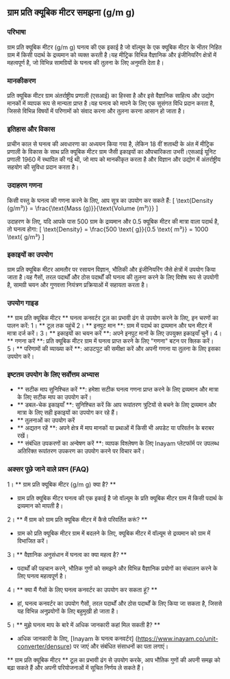 ## ग्राम प्रति क्यूबिक मीटर समझना (g/m g)

### परिभाषा
ग्राम प्रति क्यूबिक मीटर (g/m g) घनत्व की एक इकाई है जो वॉल्यूम के एक क्यूबिक मीटर के भीतर निहित ग्राम में किसी पदार्थ के द्रव्यमान को व्यक्त करती है।यह मीट्रिक विभिन्न वैज्ञानिक और इंजीनियरिंग क्षेत्रों में महत्वपूर्ण है, जो विभिन्न सामग्रियों के घनत्व की तुलना के लिए अनुमति देता है।

### मानकीकरण
प्रति क्यूबिक मीटर ग्राम अंतर्राष्ट्रीय प्रणाली (एसआई) का हिस्सा है और इसे वैज्ञानिक साहित्य और उद्योग मानकों में व्यापक रूप से मान्यता प्राप्त है।यह घनत्व को मापने के लिए एक सुसंगत विधि प्रदान करता है, जिससे विभिन्न विषयों में परिणामों को संवाद करना और तुलना करना आसान हो जाता है।

### इतिहास और विकास
प्राचीन काल से घनत्व की अवधारणा का अध्ययन किया गया है, लेकिन 18 वीं शताब्दी के अंत में मीट्रिक प्रणाली के विकास के साथ प्रति क्यूबिक मीटर ग्राम जैसी इकाइयों का औपचारिकता उभरी।एसआई यूनिट प्रणाली 1960 में स्थापित की गई थी, जो माप को मानकीकृत करता है और विज्ञान और उद्योग में अंतर्राष्ट्रीय सहयोग की सुविधा प्रदान करता है।

### उदाहरण गणना
किसी वस्तु के घनत्व की गणना करने के लिए, आप सूत्र का उपयोग कर सकते हैं:
\[ \text{Density (g/m³)} = \frac{\text{Mass (g)}}{\text{Volume (m³)}} \]

उदाहरण के लिए, यदि आपके पास 500 ग्राम के द्रव्यमान और 0.5 क्यूबिक मीटर की मात्रा वाला पदार्थ है, तो घनत्व होगा:
\[ \text{Density} = \frac{500 \text{ g}}{0.5 \text{ m³}} = 1000 \text{ g/m³} \]

### इकाइयों का उपयोग
ग्राम प्रति क्यूबिक मीटर आमतौर पर रसायन विज्ञान, भौतिकी और इंजीनियरिंग जैसे क्षेत्रों में उपयोग किया जाता है।यह गैसों, तरल पदार्थों और ठोस पदार्थों की घनत्व की तुलना करने के लिए विशेष रूप से उपयोगी है, सामग्री चयन और गुणवत्ता नियंत्रण प्रक्रियाओं में सहायता करता है।

### उपयोग गाइड
** ग्राम प्रति क्यूबिक मीटर ** घनत्व कनवर्टर टूल का प्रभावी ढंग से उपयोग करने के लिए, इन चरणों का पालन करें:
1। ** टूल तक पहुंचें
2। ** इनपुट मान **: ग्राम में पदार्थ का द्रव्यमान और घन मीटर में मात्रा दर्ज करें।
3। ** इकाइयों का चयन करें **: अपने इनपुट मानों के लिए उपयुक्त इकाइयाँ चुनें।
4। ** गणना करें **: प्रति क्यूबिक मीटर ग्राम में घनत्व प्राप्त करने के लिए "गणना" बटन पर क्लिक करें।
5। ** परिणामों की व्याख्या करें **: आउटपुट की समीक्षा करें और अपनी गणना या तुलना के लिए इसका उपयोग करें।

### इष्टतम उपयोग के लिए सर्वोत्तम अभ्यास
- ** सटीक माप सुनिश्चित करें **: हमेशा सटीक घनत्व गणना प्राप्त करने के लिए द्रव्यमान और मात्रा के लिए सटीक माप का उपयोग करें।
- ** डबल-चेक इकाइयाँ **: सुनिश्चित करें कि आप रूपांतरण त्रुटियों से बचने के लिए द्रव्यमान और मात्रा के लिए सही इकाइयों का उपयोग कर रहे हैं।
- ** तुलनाओं का उपयोग करें
- ** अद्यतन रहें **: अपने क्षेत्र में माप मानकों या प्रथाओं में किसी भी अपडेट या परिवर्तन के बराबर रखें।
- ** संबंधित उपकरणों का अन्वेषण करें **: व्यापक विश्लेषण के लिए Inayam प्लेटफॉर्म पर उपलब्ध अतिरिक्त रूपांतरण उपकरण का उपयोग करने पर विचार करें।

### अक्सर पूछे जाने वाले प्रश्न (FAQ)

1। ** ग्राम प्रति क्यूबिक मीटर (g/m g) क्या है? **
- ग्राम प्रति क्यूबिक मीटर घनत्व की एक इकाई है जो वॉल्यूम के प्रति क्यूबिक मीटर ग्राम में किसी पदार्थ के द्रव्यमान को मापती है।

2। ** मैं ग्राम को ग्राम प्रति क्यूबिक मीटर में कैसे परिवर्तित करूं? **
- ग्राम को प्रति क्यूबिक मीटर ग्राम में बदलने के लिए, क्यूबिक मीटर में वॉल्यूम से द्रव्यमान को ग्राम में विभाजित करें।

3। ** वैज्ञानिक अनुसंधान में घनत्व का क्या महत्व है? **
- पदार्थों की पहचान करने, भौतिक गुणों को समझने और विभिन्न वैज्ञानिक प्रयोगों का संचालन करने के लिए घनत्व महत्वपूर्ण है।

4। ** क्या मैं गैसों के लिए घनत्व कनवर्टर का उपयोग कर सकता हूं? **
- हां, घनत्व कनवर्टर का उपयोग गैसों, तरल पदार्थों और ठोस पदार्थों के लिए किया जा सकता है, जिससे यह विभिन्न अनुप्रयोगों के लिए बहुमुखी हो जाता है।

5। ** मुझे घनत्व माप के बारे में अधिक जानकारी कहां मिल सकती है? **
- अधिक जानकारी के लिए, [Inayam के घनत्व कनवर्टर] (https://www.inayam.co/unit-converter/densure) पर जाएं और संबंधित संसाधनों का पता लगाएं।

** ग्राम प्रति क्यूबिक मीटर ** टूल का प्रभावी ढंग से उपयोग करके, आप भौतिक गुणों की अपनी समझ को बढ़ा सकते हैं और अपनी परियोजनाओं में सूचित निर्णय ले सकते हैं।